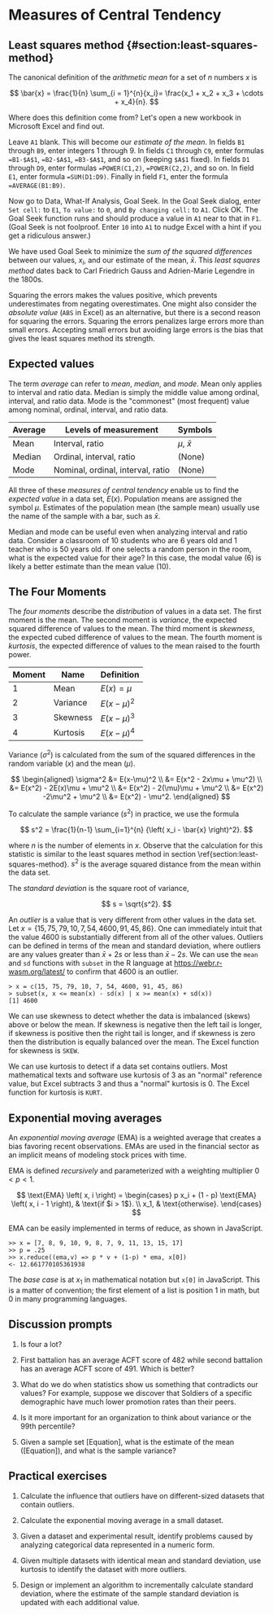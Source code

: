 # Measures of Central Tendency

## Least squares method  {#section:least-squares-method}

The canonical definition of the *arithmetic mean* for a set of $n$ numbers $x$ is

$$
\bar{x} = 
\frac{1}{n} \sum_{i = 1}^{n}{x_i}= 
\frac{x_1 + x_2 + x_3 + \cdots + x_4}{n}.
$$

Where does this definition come from?
Let's open a new workbook in Microsoft Excel and find out.

Leave `A1` blank.
This will become our *estimate of the mean*.
In fields `B1` through `B9`, enter integers 1 through 9.
In fields `C1` through `C9`, enter formulas `=B1-$A$1`, `=B2-$A$1`, `=B3-$A$1`, and so on (keeping `$A$1` fixed).
In fields `D1` through `D9`, enter formulas `=POWER(C1,2)`, `=POWER(C2,2)`, and so on.
In field `E1`, enter formula `=SUM(D1:D9)`.
Finally in field `F1`, enter the formula `=AVERAGE(B1:B9)`.

Now go to Data, What-If Analysis, Goal Seek.
In the Goal Seek dialog, enter `Set cell:` to `E1`, `To value:` to `0`, and `By changing cell:` to `A1`.
Click OK.
The Goal Seek function runs and should produce a value in `A1` near to that in `F1`.
(Goal Seek is not foolproof.
Enter `10` into `A1` to nudge Excel with a hint if you get a ridiculous answer.)

We have used Goal Seek to minimize the *sum of the squared differences* between our values, $x_i$, and our estimate of the mean, $\bar{x}$.
This *least squares method* dates back to Carl Friedrich Gauss and Adrien-Marie Legendre in the 1800s.

Squaring the errors makes the values positive, which prevents underestimates from negating overestimates.
One might also consider the *absolute value* (`ABS` in Excel) as an alternative, but there is a second reason for squaring the errors.
Squaring the errors penalizes large errors more than small errors.
Accepting small errors but avoiding large errors is the bias that gives the least squares method its strength.

## Expected values

The term *average* can refer to *mean*, *median*, and *mode*.
Mean only applies to interval and ratio data.
Median is simply the middle value among ordinal, interval, and ratio data.
Mode is the "commonest" (most frequent) value among nominal, ordinal, interval, and ratio data.

| Average  | Levels of measurement | Symbols            |
|----------|-----------------------|--------------------|
| Mean     | Interval, ratio       | $\mu$, $\bar{x}$   |
| Median   | Ordinal, interval, ratio | (None)          |
| Mode     | Nominal, ordinal, interval, ratio | (None) |

All three of these *measures of central tendency* enable us to find the *expected value* in a data set, $E(x)$.
Population means are assigned the symbol $\mu$.
Estimates of the population mean (the sample mean) usually use the name of the sample with a bar, such as $\bar{x}$.

Median and mode can be useful even when analyzing interval and ratio data.
Consider a classroom of 10 students who are 6 years old and 1 teacher who is 50 years old.
If one selects a random person in the room, what is the expected value for their age?
In this case, the modal value (6) is likely a better estimate than the mean value (10).

## The Four Moments

The *four moments* describe the *distribution* of values in a data set.
The first moment is the mean.
The second moment is *variance*, the expected squared difference of values to the mean.
The third moment is *skewness*, the expected cubed difference of values to the mean.
The fourth moment is *kurtosis*, the expected difference of values to the mean raised to the fourth power.

| Moment | Name     | Definition               |
|--------|----------|--------------------------|
| 1      | Mean     | $E(x) = \mu$             |
| 2      | Variance | $E(x-\mu)^2$             |
| 3      | Skewness | $E(x-\mu)^3$             |
| 4      | Kurtosis | $E(x-\mu)^4$             |

Variance ($\sigma^2$) is calculated from the sum of the squared differences in the random variable ($x$) and the mean ($\mu$).

$$
\begin{aligned}
\sigma^2 &= E(x-\mu)^2 \\
&= E(x^2 - 2x\mu + \mu^2) \\
&= E(x^2) - 2E(x)\mu + \mu^2 \\
&= E(x^2) - 2(\mu)\mu + \mu^2 \\
&= E(x^2) -2\mu^2 + \mu^2 \\
&= E(x^2) - \mu^2.
\end{aligned}
$$

To calculate the sample variance ($s^2$) in practice, we use the formula

$$
s^2 = \frac{1}{n-1} \sum_{i=1}^{n} {\left( x_i - \bar{x} \right)^2}.
$$

where $n$ is the number of elements in $x$.
Observe that the calculation for this statistic is similar to the least squares method in section \ref{section:least-squares-method}.
$s^2$ is the average squared distance from the mean within the data set.

The *standard deviation* is the square root of variance,

$$
s = \sqrt{s^2}.
$$

An *outlier* is a value that is very different from other values in the data set.
Let $x = \left\{ 15, 75, 79, 10, 7, 54, \num{4600}, 91, 45, 86 \right\}$.
One can immediately intuit that the value $\num{4600}$ is substantially different from all of the other values.
Outliers can be defined in terms of the mean and standard deviation, where outliers are any values greater than $\bar{x} + 2s$ or less than $\bar{x} - 2s$.
We can use the `mean` and `sd` functions with `subset` in the R language at https://webr.r-wasm.org/latest/ to confirm that $\num{4600}$ is an outlier.

```
> x = c(15, 75, 79, 10, 7, 54, 4600, 91, 45, 86)
> subset(x, x <= mean(x) - sd(x) | x >= mean(x) + sd(x))
[1] 4600
```

We can use skewness to detect whether the data is imbalanced (skews) above or below the mean. If skewness is negative then the left tail is longer, if skewness is positive then the right tail is longer, and if skewness is zero then the distribution is equally balanced over the mean.
The Excel function for skewness is `SKEW`.

We can use kurtosis to detect if a data set contains outliers.
Most mathematical texts and software use kurtosis of 3 as an "normal" reference value, but Excel subtracts 3 and thus a "normal" kurtosis is 0.
The Excel function for kurtosis is `KURT`.

## Exponential moving averages

An *exponential moving average* (EMA) is a weighted average that creates a bias favoring recent observations.
EMAs are used in the financial sector as an implicit means of modeling stock prices with time.

EMA is defined *recursively* and parameterized with a weighting multiplier $0 < p < 1$.

$$
\text{EMA} \left( x, i \right) = 
\begin{cases}
p x_i + (1 - p) \text{EMA} \left( x, i - 1 \right), & \text{if $i > 1$}. \\
x_1, & \text{otherwise}.
\end{cases}
$$

EMA can be easily implemented in terms of reduce, as shown in JavaScript.

```
>> x = [7, 8, 9, 10, 9, 8, 7, 9, 11, 13, 15, 17]
>> p = .25
>> x.reduce((ema,v) => p * v + (1-p) * ema, x[0])
<- 12.661770105361938
```

The *base case* is at $x_1$ in mathematical notation but `x[0]` in JavaScript.
This is a matter of convention; the first element of a list is position 1 in math, but 0 in many programming languages.

## Discussion prompts

1. Is four a lot? 

2. First battalion has an average ACFT score of 482 while second battalion has an average ACFT score of 491. Which is better? 

3. What do we do when statistics show us something that contradicts our values? For example, suppose we discover that Soldiers of a specific demographic have much lower promotion rates than their peers. 

4. Is it more important for an organization to think about variance or the 99th percentile? 

5. Given a sample set [Equation], what is the estimate of the mean ([Equation]), and what is the sample variance? 

## Practical exercises

1. Calculate the influence that outliers have on different-sized datasets that contain outliers. 

2. Calculate the exponential moving average in a small dataset. 

3. Given a dataset and experimental result, identify problems caused by analyzing categorical data represented in a numeric form. 

4. Given multiple datasets with identical mean and standard deviation, use kurtosis to identify the dataset with more outliers. 

5. Design or implement an algorithm to incrementally calculate standard deviation, where the estimate of the sample standard deviation is updated with each additional value. 
